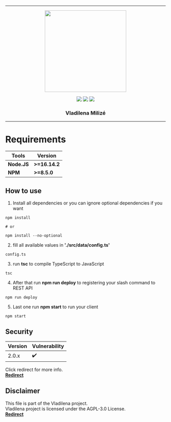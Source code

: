 ***

<p align="center">
<img src="https://media.discordapp.net/attachments/945764804403036231/958419428058464287/ba3d8bb8c6072d30d650c6a0d6dec00b.jpg" width="256" height="256">
<p align="center">

<img src="https://img.shields.io/github/repo-size/Muunatic/Vladilena?style=flat-square">
<img src="https://img.shields.io/github/package-json/v/Muunatic/Vladilena?style=flat-square">
<img src="https://img.shields.io/snyk/vulnerabilities/github/Muunatic/Vladilena?style=flat-square">

<h3 align="center">Vladilena Milizé</h3>

***

# Requirements

|Tools|Version|
|-|-|
|**Node.JS**|**>=16.14.2**|
|**NPM**|**>=8.5.0**|

## How to use

1. Install all dependencies or you can ignore optional dependencies if you want
```
npm install

# or

npm install --no-optional
```
2. fill all available values in **'./src/data/config.ts'**
```
config.ts
```
3. run **tsc** to compile TypeScript to JavaScript
```
tsc
```
4. After that run **npm run deploy** to registering your slash command to REST API
```
npm run deploy
```
5. Last one run **npm start** to run your client
```
npm start
```

## Security

|Version|Vulnerability|
|-|-|
|2.0.x|:heavy_check_mark:|

Click redirect for more info.
<br>
<a href="https://github.com/Muunatic/Vladilena/security/policy">**Redirect**</a>

## Disclaimer

This file is part of the Vladilena project.
<br>
Vladilena project is licensed under the AGPL-3.0 License.
<br>
<a href="https://github.com/Muunatic/Vladilena/blob/v2/LICENSE">**Redirect**</a>
